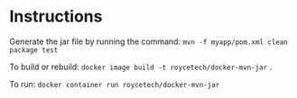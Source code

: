 # Instructions

Generate the jar file by running the command: `mvn -f myapp/pom.xml clean package test`

To build or rebuild: `docker image build -t roycetech/docker-mvn-jar` .

To run: `docker container run roycetech/docker-mvn-jar`

